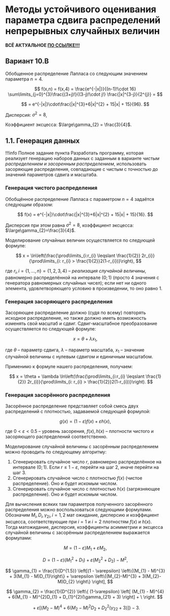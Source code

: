# Методы устойчивого оценивания параметра сдвига распределений непрерывных случайных величин

**ВСЁ АКТУАЛЬНОЕ [ПО ССЫЛКЕ!!!](https://drive.google.com/file/d/1xlpupjlTiXtqIkL17IcSUHNizv0eozZp/view?usp=sharing)**

## Вариант 10.В

Обобщенное распределение Лапласа со следующим значением параметра $n=4$.

$$
f(x,n) = f(x,4) = \frac{e^{-|x|}}{(n-1)!\cdot 16} \sum\limits_{j=0}^{3}\frac{(3+j)!}{(3-j)!\cdot j!} \frac{|x|^{3-j}}{2^{j}} = 
$$

$$
= e^{-|x|}\cdot\frac{|x|^{3}+6|x|^{2} + 15|x| + 15}{96}.
$$

Дисперсия: $\sigma^{2}= 8$,

Коэффициент эксцесса: $\large\gamma_{2} = \frac{3}{4}$. 

## 1.1. Генерация данных

!!!info Полное задание пункта
    Разработать программу, которая реализует генерацию наборов данных с заданным в варианте *чистым распределением и засоренным распределением*, использовать засоряющие распределения, совпадающие с чистым с точностью до значений параметров сдвига и масштаба.

### Генерация чистого распределения

Обобщённое распределение Лапласа с параметром $n=4$ задаётся следующим образом:

$$
f(x) = e^{-|x|}\cdot\frac{|x|^{3}+6|x|^{2} + 15|x| + 15}{16}.
$$

Дисперсия при этом равна $\sigma^{2}=8$, коэффициент эксцесса: $\large\gamma_{2}=\frac{3}{4}$.

Моделирование случайных величин осуществляется по следующей формуле:

$$
x = \ln\left(\frac{\prod\limits_{i:r_{i} \leqslant \frac{1}{2}} 2r_{i}}{\prod\limits_{i: r_{i} > \frac{1}{2}}2(1-r_{i})}\right),
$$

где $r_{i}, i=\{1, \dots, n\}= \{1,2,3,4\}$ – *реализация случайной величины*, равномерно распределённой на интервале $(0; 1)$ (просто 4 значения с генератора равномерных случайных чисел); если нет ни одного элемента, удовлетворяющего условию в произведении, то оно равно 1.

### Генерация засоряющего распределения

Засоряющее распределение должно (судя по всему) повторять исходное распределение, но также должно иметь возможность изменять свой масштаб и сдвиг.  Сдвиг-масштабное преобразование осуществляется по следующей формуле:

$$
x = \theta + \lambda x_{1},
$$

где $\theta$ – параметр сдвига, $\lambda$ – параметр масштаба, $x_{1}$ – значение случайной величины с нулевым сдвигом и единичным масштабом. 

Применимо к формуле нашего распределения, получаем:

$$
x = \theta + \lambda \ln\left(\frac{\prod\limits_{i:r_{i} \leqslant \frac{1}{2}} 2r_{i}}{\prod\limits_{i: r_{i} > \frac{1}{2}}2(1-r_{i})}\right).
$$

### Генерация засорённого распределения

Засорённое распределение представляет собой смесь двух распределений с плотностью, задаваемой следующей формулой:

$$
g(x) = (1 - \varepsilon) f(x) + \varepsilon h(x),
$$

где $0 < \varepsilon < 0.5$ – уровень засорения, $f(x), h(x)$ – плотности чистого и засоряющего распределений соответственно.

Моделирование случайной величины с засорённым распределением можно проводить по следующему алгоритму:

1. Сгенерировать случайное число $r$, равномерно распределённое на интервале $(0; 1)$. Если $r \leqslant 1 - \varepsilon$, перейти на шаг 2, иначе перейти на шаг 3.
2. Сгенерировать случайное число с плотностью $f(x)$ (чистое распределение). Оно и будет искомым числом.
3. Сгенерировать случайное число с плотностью $h(x)$ (загрязняющее распределение). Оно и будет искомым числом.

Для вычисления всяких там параметров полученного засорённого распределения можно воспользоваться следующими формулами. Обозначим $M_{i}, D_{i}, \gamma_{2i}, i=1,2$ мат ожидание, дисперсию и коэффициент эксцесса, соответствующие при $i=1$ и $i=2$ плотностям $f(x)$ и $h(x)$. Тогда матожидание, дисперсия, коэффициенты асимметрии и эксцесса случайной величины с засорённым распределением выражается формулами:

$$
M = (1-\varepsilon)M_{1} + \varepsilon M_{2},
$$

$$
D = (1 - \varepsilon)(M_{1}^{2} + D_{1}) + \varepsilon(M_{2}^{2} + D_{2}) - M^{2},
$$

$$
\gamma_{1} = \frac{1}{D^{1.5}} \left[(1 - \varepsilon) \left\{(M_{1} - M)^{3} + 3(M_{1} - M)D_{1}\right\} + \varepsilon \left\{(M_{2}-M)^{3} + 3(M_{2}-M)D_{2} \right\} \right],
$$

$$
\gamma_{2} = \frac{1}{D^{2}} \left\{ (1-\varepsilon) \left[ (M_{1} - M)^{4} + 6(M_{1} - M)^{2}D_{1} + D_{1}^{2}(\gamma_{21} + 3) \right] + \ \right.
$$

$$
\ + \left. \varepsilon [(M_{2}-M)^{4} +6(M_{2}-M)^{2}D_{2} + D_{2}^{2}(\gamma_{22} + 3) ] \right\} - 3.
$$


